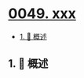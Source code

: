 # [0049. xxx](https://github.com/Tdahuyou/TNotes.sql/tree/main/notes/0049.%20xxx)

<!-- region:toc -->

- [1. 📝 概述](#1--概述)

<!-- endregion:toc -->

## 1. 📝 概述
